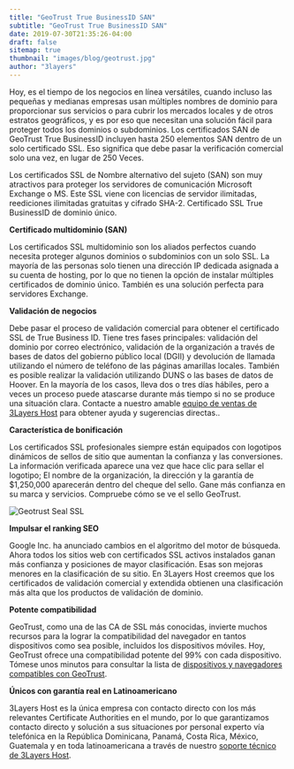 ```yaml
---
title: "GeoTrust True BusinessID SAN"
subtitle: "GeoTrust True BusinessID SAN"
date: 2019-07-30T21:35:26-04:00
draft: false
sitemap: true
thumbnail: "images/blog/geotrust.jpg"
author: "3layers"
---
```


Hoy, es el tiempo de los negocios en línea versátiles, cuando incluso las pequeñas y medianas empresas usan múltiples nombres de dominio para proporcionar sus servicios o para cubrir los mercados locales y de otros estratos geográficos, y es por eso que necesitan una solución fácil para proteger todos los dominios o subdominios. Los certificados SAN de GeoTrust True BusinessID incluyen hasta 250 elementos SAN dentro de un solo certificado SSL. Eso significa que debe pasar la verificación comercial solo una vez, en lugar de 250 Veces.

Los certificados SSL de Nombre alternativo del sujeto (SAN) son muy atractivos para proteger los servidores de comunicación Microsoft Exchange o MS. Este SSL viene con licencias de servidor ilimitadas, reediciones ilimitadas gratuitas y cifrado SHA-2. Certificado SSL True BusinessID de dominio único.

**Certificado multidominio (SAN)**

Los certificados SSL multidominio son los aliados perfectos cuando necesita proteger algunos dominios o subdominios con un solo SSL. La mayoría de las personas solo tienen una dirección IP dedicada asignada a su cuenta de hosting, por lo que no tienen la opción de instalar múltiples certificados de dominio único. También es una solución perfecta para servidores Exchange.

**Validación de negocios**

Debe pasar el proceso de validación comercial para obtener el certificado SSL de True Business ID. Tiene tres fases principales: validación del dominio por correo electrónico, validación de la organización a través de bases de datos del gobierno público local (DGII) y devolución de llamada utilizando el número de teléfono de las páginas amarillas locales. También es posible realizar la validación utilizando DUNS o las bases de datos de Hoover. En la mayoría de los casos, lleva dos o tres días hábiles, pero a veces un proceso puede atascarse durante más tiempo si no se produce una situación clara. Contacte a nuestro amable [equipo de ventas de 3Layers Host](https://3layers.host/contact/) para obtener ayuda y sugerencias directas..

**Característica de bonificación**

Los certificados SSL profesionales siempre están equipados con logotipos dinámicos de sellos de sitio que aumentan la confianza y las conversiones. La información verificada aparece una vez que hace clic para sellar el logotipo; El nombre de la organización, la dirección y la garantía de $1,250,000 aparecerán dentro del cheque del sello. Gane más confianza en su marca y servicios. Compruebe cómo se ve el sello GeoTrust.

![Geotrust Seal SSL](/images/blog/geotrust-seal.png)

**Impulsar el ranking SEO**

Google Inc. ha anunciado cambios en el algoritmo del motor de búsqueda. Ahora todos los sitios web con certificados SSL activos instalados ganan más confianza y posiciones de mayor clasificación. Esas son mejoras menores en la clasificación de su sitio. En 3Layers Host creemos que los certificados de validación comercial y extendida obtienen una clasificación más alta que los productos de validación de dominio.

**Potente compatibilidad**

GeoTrust, como una de las CA de SSL más conocidas, invierte muchos recursos para la lograr la compatibilidad del navegador en tantos dispositivos como sea posible, incluidos los dispositivos móviles. Hoy, GeoTrust ofrece una compatibilidad potente del 99% con cada dispositivo. Tómese unos minutos para consultar la lista de [dispositivos y navegadores compatibles con GeoTrust](https://3layers.host/blog/compatibilidad-de-dispositivos-con-ssl/).

**Únicos con garantía real en Latinoamericano**

3Layers Host es la única empresa con contacto directo con los más relevantes Certificate Authorities en el mundo, por lo que garantizamos contacto directo y solución a sus situaciones por personal experto vía telefónica en la República Dominicana, Panamá, Costa Rica, México, Guatemala y en toda latinoamericana a través de nuestro [soporte técnico de 3Layers Host](https://3layers.host/contact/).